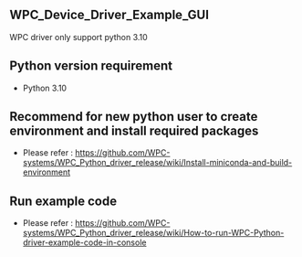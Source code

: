  
## WPC_Device_Driver_Example_GUI
 
WPC driver only support python 3.10

## Python version requirement
- Python 3.10 


## Recommend for new python user to create environment and install required packages
- Please refer : https://github.com/WPC-systems/WPC_Python_driver_release/wiki/Install-miniconda-and-build-environment

## Run example code
- Please refer : https://github.com/WPC-systems/WPC_Python_driver_release/wiki/How-to-run-WPC-Python-driver-example-code-in-console
